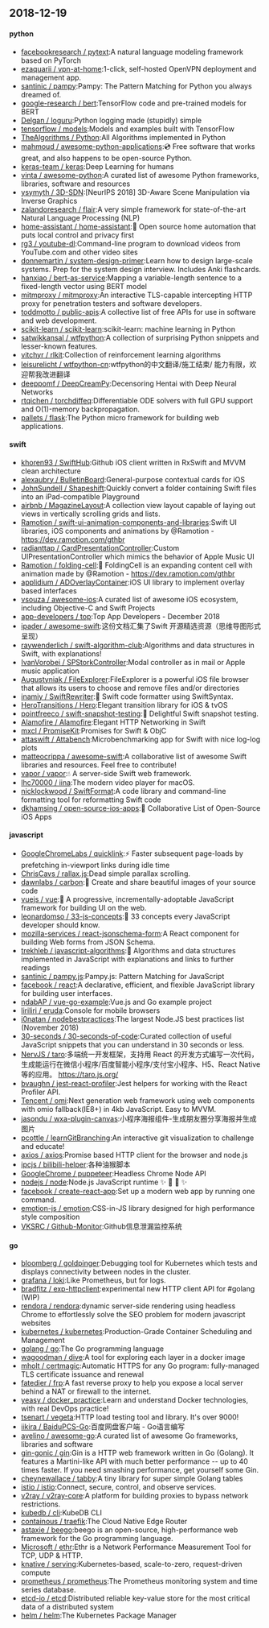 ## 2018-12-19

#### python
* [facebookresearch / pytext](https://github.com/facebookresearch/pytext):A natural language modeling framework based on PyTorch
* [ezaquarii / vpn-at-home](https://github.com/ezaquarii/vpn-at-home):1-click, self-hosted OpenVPN deployment and management app.
* [santinic / pampy](https://github.com/santinic/pampy):Pampy: The Pattern Matching for Python you always dreamed of.
* [google-research / bert](https://github.com/google-research/bert):TensorFlow code and pre-trained models for BERT
* [Delgan / loguru](https://github.com/Delgan/loguru):Python logging made (stupidly) simple
* [tensorflow / models](https://github.com/tensorflow/models):Models and examples built with TensorFlow
* [TheAlgorithms / Python](https://github.com/TheAlgorithms/Python):All Algorithms implemented in Python
* [mahmoud / awesome-python-applications](https://github.com/mahmoud/awesome-python-applications):💿
Free software that works great, and also happens to be open-source Python.
* [keras-team / keras](https://github.com/keras-team/keras):Deep Learning for humans
* [vinta / awesome-python](https://github.com/vinta/awesome-python):A curated list of awesome Python frameworks, libraries, software and resources
* [ysymyth / 3D-SDN](https://github.com/ysymyth/3D-SDN):[NeurIPS 2018] 3D-Aware Scene Manipulation via Inverse Graphics
* [zalandoresearch / flair](https://github.com/zalandoresearch/flair):A very simple framework for state-of-the-art Natural Language Processing (NLP)
* [home-assistant / home-assistant](https://github.com/home-assistant/home-assistant):🏡
Open source home automation that puts local control and privacy first
* [rg3 / youtube-dl](https://github.com/rg3/youtube-dl):Command-line program to download videos from YouTube.com and other video sites
* [donnemartin / system-design-primer](https://github.com/donnemartin/system-design-primer):Learn how to design large-scale systems. Prep for the system design interview. Includes Anki flashcards.
* [hanxiao / bert-as-service](https://github.com/hanxiao/bert-as-service):Mapping a variable-length sentence to a fixed-length vector using BERT model
* [mitmproxy / mitmproxy](https://github.com/mitmproxy/mitmproxy):An interactive TLS-capable intercepting HTTP proxy for penetration testers and software developers.
* [toddmotto / public-apis](https://github.com/toddmotto/public-apis):A collective list of free APIs for use in software and web development.
* [scikit-learn / scikit-learn](https://github.com/scikit-learn/scikit-learn):scikit-learn: machine learning in Python
* [satwikkansal / wtfpython](https://github.com/satwikkansal/wtfpython):A collection of surprising Python snippets and lesser-known features.
* [vitchyr / rlkit](https://github.com/vitchyr/rlkit):Collection of reinforcement learning algorithms
* [leisurelicht / wtfpython-cn](https://github.com/leisurelicht/wtfpython-cn):wtfpython的中文翻译/施工结束/ 能力有限，欢迎帮我改进翻译
* [deeppomf / DeepCreamPy](https://github.com/deeppomf/DeepCreamPy):Decensoring Hentai with Deep Neural Networks
* [rtqichen / torchdiffeq](https://github.com/rtqichen/torchdiffeq):Differentiable ODE solvers with full GPU support and O(1)-memory backpropagation.
* [pallets / flask](https://github.com/pallets/flask):The Python micro framework for building web applications.

#### swift
* [khoren93 / SwiftHub](https://github.com/khoren93/SwiftHub):Github iOS client written in RxSwift and MVVM clean architecture
* [alexaubry / BulletinBoard](https://github.com/alexaubry/BulletinBoard):General-purpose contextual cards for iOS
* [JohnSundell / Shapeshift](https://github.com/JohnSundell/Shapeshift):Quickly convert a folder containing Swift files into an iPad-compatible Playground
* [airbnb / MagazineLayout](https://github.com/airbnb/MagazineLayout):A collection view layout capable of laying out views in vertically scrolling grids and lists.
* [Ramotion / swift-ui-animation-components-and-libraries](https://github.com/Ramotion/swift-ui-animation-components-and-libraries):Swift UI libraries, iOS components and animations by @Ramotion - https://dev.ramotion.com/gthbr
* [radianttap / CardPresentationController](https://github.com/radianttap/CardPresentationController):Custom UIPresentationController which mimics the behavior of Apple Music UI
* [Ramotion / folding-cell](https://github.com/Ramotion/folding-cell):📃
FoldingCell is an expanding content cell with animation made by @Ramotion - https://dev.ramotion.com/gthbr
* [applidium / ADOverlayContainer](https://github.com/applidium/ADOverlayContainer):iOS UI library to implement overlay based interfaces
* [vsouza / awesome-ios](https://github.com/vsouza/awesome-ios):A curated list of awesome iOS ecosystem, including Objective-C and Swift Projects
* [app-developers / top](https://github.com/app-developers/top):Top App Developers - December 2018
* [ipader / awesome-swift](https://github.com/ipader/awesome-swift):这份文档汇集了Swift 开源精选资源（思维导图形式呈现）
* [raywenderlich / swift-algorithm-club](https://github.com/raywenderlich/swift-algorithm-club):Algorithms and data structures in Swift, with explanations!
* [IvanVorobei / SPStorkController](https://github.com/IvanVorobei/SPStorkController):Modal controller as in mail or Apple music application
* [Augustyniak / FileExplorer](https://github.com/Augustyniak/FileExplorer):FileExplorer is a powerful iOS file browser that allows its users to choose and remove files and/or directories
* [inamiy / SwiftRewriter](https://github.com/inamiy/SwiftRewriter):📝
Swift code formatter using SwiftSyntax.
* [HeroTransitions / Hero](https://github.com/HeroTransitions/Hero):Elegant transition library for iOS & tvOS
* [pointfreeco / swift-snapshot-testing](https://github.com/pointfreeco/swift-snapshot-testing):📸
Delightful Swift snapshot testing.
* [Alamofire / Alamofire](https://github.com/Alamofire/Alamofire):Elegant HTTP Networking in Swift
* [mxcl / PromiseKit](https://github.com/mxcl/PromiseKit):Promises for Swift & ObjC
* [attaswift / Attabench](https://github.com/attaswift/Attabench):Microbenchmarking app for Swift with nice log-log plots
* [matteocrippa / awesome-swift](https://github.com/matteocrippa/awesome-swift):A collaborative list of awesome Swift libraries and resources. Feel free to contribute!
* [vapor / vapor](https://github.com/vapor/vapor):💧
A server-side Swift web framework.
* [lhc70000 / iina](https://github.com/lhc70000/iina):The modern video player for macOS.
* [nicklockwood / SwiftFormat](https://github.com/nicklockwood/SwiftFormat):A code library and command-line formatting tool for reformatting Swift code
* [dkhamsing / open-source-ios-apps](https://github.com/dkhamsing/open-source-ios-apps):📱
Collaborative List of Open-Source iOS Apps

#### javascript
* [GoogleChromeLabs / quicklink](https://github.com/GoogleChromeLabs/quicklink):⚡️
Faster subsequent page-loads by prefetching in-viewport links during idle time
* [ChrisCavs / rallax.js](https://github.com/ChrisCavs/rallax.js):Dead simple parallax scrolling.
* [dawnlabs / carbon](https://github.com/dawnlabs/carbon):🎨
Create and share beautiful images of your source code
* [vuejs / vue](https://github.com/vuejs/vue):🖖
A progressive, incrementally-adoptable JavaScript framework for building UI on the web.
* [leonardomso / 33-js-concepts](https://github.com/leonardomso/33-js-concepts):📜
33 concepts every JavaScript developer should know.
* [mozilla-services / react-jsonschema-form](https://github.com/mozilla-services/react-jsonschema-form):A React component for building Web forms from JSON Schema.
* [trekhleb / javascript-algorithms](https://github.com/trekhleb/javascript-algorithms):📝
Algorithms and data structures implemented in JavaScript with explanations and links to further readings
* [santinic / pampy.js](https://github.com/santinic/pampy.js):Pampy.js: Pattern Matching for JavaScript
* [facebook / react](https://github.com/facebook/react):A declarative, efficient, and flexible JavaScript library for building user interfaces.
* [ndabAP / vue-go-example](https://github.com/ndabAP/vue-go-example):Vue.js and Go example project
* [liriliri / eruda](https://github.com/liriliri/eruda):Console for mobile browsers
* [i0natan / nodebestpractices](https://github.com/i0natan/nodebestpractices):The largest Node.JS best practices list (November 2018)
* [30-seconds / 30-seconds-of-code](https://github.com/30-seconds/30-seconds-of-code):Curated collection of useful JavaScript snippets that you can understand in 30 seconds or less.
* [NervJS / taro](https://github.com/NervJS/taro):多端统一开发框架，支持用 React 的开发方式编写一次代码，生成能运行在微信小程序/百度智能小程序/支付宝小程序、H5、React Native 等的应用。 https://taro.js.org/
* [bvaughn / jest-react-profiler](https://github.com/bvaughn/jest-react-profiler):Jest helpers for working with the React Profiler API.
* [Tencent / omi](https://github.com/Tencent/omi):Next generation web framework using web components with omio fallback(IE8+) in 4kb JavaScript. Easy to MVVM.
* [jasondu / wxa-plugin-canvas](https://github.com/jasondu/wxa-plugin-canvas):小程序海报组件-生成朋友圈分享海报并生成图片
* [pcottle / learnGitBranching](https://github.com/pcottle/learnGitBranching):An interactive git visualization to challenge and educate!
* [axios / axios](https://github.com/axios/axios):Promise based HTTP client for the browser and node.js
* [ipcjs / bilibili-helper](https://github.com/ipcjs/bilibili-helper):各种油猴脚本
* [GoogleChrome / puppeteer](https://github.com/GoogleChrome/puppeteer):Headless Chrome Node API
* [nodejs / node](https://github.com/nodejs/node):Node.js JavaScript runtime
✨
🐢
🚀
✨
* [facebook / create-react-app](https://github.com/facebook/create-react-app):Set up a modern web app by running one command.
* [emotion-js / emotion](https://github.com/emotion-js/emotion):CSS-in-JS library designed for high performance style composition
* [VKSRC / Github-Monitor](https://github.com/VKSRC/Github-Monitor):Github信息泄漏监控系统

#### go
* [bloomberg / goldpinger](https://github.com/bloomberg/goldpinger):Debugging tool for Kubernetes which tests and displays connectivity between nodes in the cluster.
* [grafana / loki](https://github.com/grafana/loki):Like Prometheus, but for logs.
* [bradfitz / exp-httpclient](https://github.com/bradfitz/exp-httpclient):experimental new HTTP client API for #golang (WIP)
* [rendora / rendora](https://github.com/rendora/rendora):dynamic server-side rendering using headless Chrome to effortlessly solve the SEO problem for modern javascript websites
* [kubernetes / kubernetes](https://github.com/kubernetes/kubernetes):Production-Grade Container Scheduling and Management
* [golang / go](https://github.com/golang/go):The Go programming language
* [wagoodman / dive](https://github.com/wagoodman/dive):A tool for exploring each layer in a docker image
* [mholt / certmagic](https://github.com/mholt/certmagic):Automatic HTTPS for any Go program: fully-managed TLS certificate issuance and renewal
* [fatedier / frp](https://github.com/fatedier/frp):A fast reverse proxy to help you expose a local server behind a NAT or firewall to the internet.
* [yeasy / docker_practice](https://github.com/yeasy/docker_practice):Learn and understand Docker technologies, with real DevOps practice!
* [tsenart / vegeta](https://github.com/tsenart/vegeta):HTTP load testing tool and library. It's over 9000!
* [iikira / BaiduPCS-Go](https://github.com/iikira/BaiduPCS-Go):百度网盘客户端 - Go语言编写
* [avelino / awesome-go](https://github.com/avelino/awesome-go):A curated list of awesome Go frameworks, libraries and software
* [gin-gonic / gin](https://github.com/gin-gonic/gin):Gin is a HTTP web framework written in Go (Golang). It features a Martini-like API with much better performance -- up to 40 times faster. If you need smashing performance, get yourself some Gin.
* [cheynewallace / tabby](https://github.com/cheynewallace/tabby):A tiny library for super simple Golang tables
* [istio / istio](https://github.com/istio/istio):Connect, secure, control, and observe services.
* [v2ray / v2ray-core](https://github.com/v2ray/v2ray-core):A platform for building proxies to bypass network restrictions.
* [kubedb / cli](https://github.com/kubedb/cli):KubeDB CLI
* [containous / traefik](https://github.com/containous/traefik):The Cloud Native Edge Router
* [astaxie / beego](https://github.com/astaxie/beego):beego is an open-source, high-performance web framework for the Go programming language.
* [Microsoft / ethr](https://github.com/Microsoft/ethr):Ethr is a Network Performance Measurement Tool for TCP, UDP & HTTP.
* [knative / serving](https://github.com/knative/serving):Kubernetes-based, scale-to-zero, request-driven compute
* [prometheus / prometheus](https://github.com/prometheus/prometheus):The Prometheus monitoring system and time series database.
* [etcd-io / etcd](https://github.com/etcd-io/etcd):Distributed reliable key-value store for the most critical data of a distributed system
* [helm / helm](https://github.com/helm/helm):The Kubernetes Package Manager
